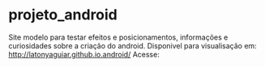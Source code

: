 # projeto_android
Site modelo para testar efeitos e posicionamentos, informações e curiosidades sobre a criação do android. Disponivel para visualisação em: http://latonyaguiar.github.io.android/
Acesse:
